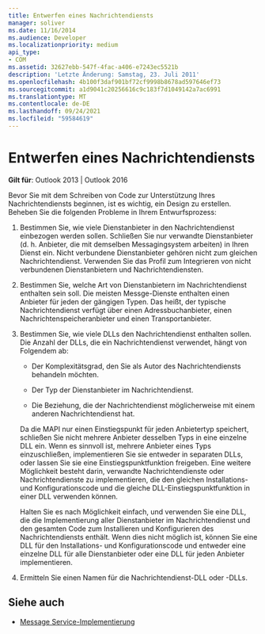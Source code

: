 ```yaml
---
title: Entwerfen eines Nachrichtendiensts
manager: soliver
ms.date: 11/16/2014
ms.audience: Developer
ms.localizationpriority: medium
api_type:
- COM
ms.assetid: 32627ebb-547f-4fac-a406-e7243ec5521b
description: 'Letzte Änderung: Samstag, 23. Juli 2011'
ms.openlocfilehash: 4b100f3daf901bf72cf9998b8678ad597646ef73
ms.sourcegitcommit: a1d9041c20256616c9c183f7d1049142a7ac6991
ms.translationtype: MT
ms.contentlocale: de-DE
ms.lasthandoff: 09/24/2021
ms.locfileid: "59584619"
---
```

# <a name="designing-a-message-service"></a>Entwerfen eines Nachrichtendiensts

**Gilt für**: Outlook 2013 | Outlook 2016 
  
Bevor Sie mit dem Schreiben von Code zur Unterstützung Ihres Nachrichtendiensts beginnen, ist es wichtig, ein Design zu erstellen. Beheben Sie die folgenden Probleme in Ihrem Entwurfsprozess:
  
1. Bestimmen Sie, wie viele Dienstanbieter in den Nachrichtendienst einbezogen werden sollen. Schließen Sie nur verwandte Dienstanbieter (d. h. Anbieter, die mit demselben Messagingsystem arbeiten) in Ihren Dienst ein. Nicht verbundene Dienstanbieter gehören nicht zum gleichen Nachrichtendienst. Verwenden Sie das Profil zum Integrieren von nicht verbundenen Dienstanbietern und Nachrichtendiensten.
    
2. Bestimmen Sie, welche Art von Dienstanbietern im Nachrichtendienst enthalten sein soll. Die meisten Messge-Dienste enthalten einen Anbieter für jeden der gängigen Typen. Das heißt, der typische Nachrichtendienst verfügt über einen Adressbuchanbieter, einen Nachrichtenspeicheranbieter und einen Transportanbieter.
    
3. Bestimmen Sie, wie viele DLLs den Nachrichtendienst enthalten sollen. Die Anzahl der DLLs, die ein Nachrichtendienst verwendet, hängt von Folgendem ab:
    
   - Der Komplexitätsgrad, den Sie als Autor des Nachrichtendiensts behandeln möchten.
    
   - Der Typ der Dienstanbieter im Nachrichtendienst.
    
   - Die Beziehung, die der Nachrichtendienst möglicherweise mit einem anderen Nachrichtendienst hat.
    
   Da die MAPI nur einen Einstiegspunkt für jeden Anbietertyp speichert, schließen Sie nicht mehrere Anbieter desselben Typs in eine einzelne DLL ein. Wenn es sinnvoll ist, mehrere Anbieter eines Typs einzuschließen, implementieren Sie sie entweder in separaten DLLs, oder lassen Sie sie eine Einstiegspunktfunktion freigeben. Eine weitere Möglichkeit besteht darin, verwandte Nachrichtendienste oder Nachrichtendienste zu implementieren, die den gleichen Installations- und Konfigurationscode und die gleiche DLL-Einstiegspunktfunktion in einer DLL verwenden können.
    
   Halten Sie es nach Möglichkeit einfach, und verwenden Sie eine DLL, die die Implementierung aller Dienstanbieter im Nachrichtendienst und den gesamten Code zum Installieren und Konfigurieren des Nachrichtendiensts enthält. Wenn dies nicht möglich ist, können Sie eine DLL für den Installations- und Konfigurationscode und entweder eine einzelne DLL für alle Dienstanbieter oder eine DLL für jeden Anbieter implementieren.
    
4. Ermitteln Sie einen Namen für die Nachrichtendienst-DLL oder -DLLs. 
    
## <a name="see-also"></a>Siehe auch

- [Message Service-Implementierung](message-service-implementation.md)

